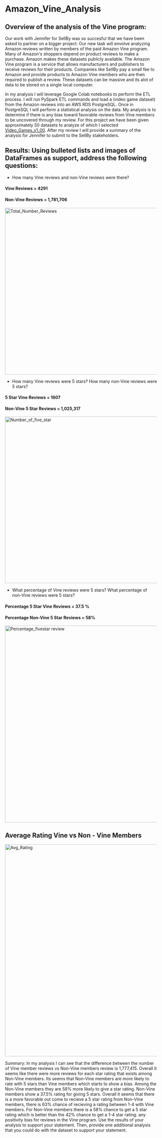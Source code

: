 # Amazon_Vine_Analysis

## Overview of the analysis of the Vine program:

Our work with Jennifer for SellBy was so succesful that we have been asked to partner on a bigger project. Our new task will envolve analyzing Amazon reviews written by members of the paid Amazon Vine program. Many of Amazon's shoppers depend on product reviews to make a purchase. Amazon makes these datasets publicly available. The Amazon Vine program is a service that allows manufacturers and publishers to receive reviews for their products. Companies like SellBy pay a small fee to Amazon and provide products to Amazon Vine members who are then required to publish a review. These datasets can be massive and its alot of data to be stored on a single local computer.

In my analysis I will leverage Google Colab notebooks to perform the ETL process. I will run PySpark ETL commands and load a (video game dataset) from the Amazon reviews into an AWS RDS PostgreSQL. Once in PostgreSQL I will  perform a statistical analysis on the data. My analysis is to determine if there is any bias toward favorable reviews from Vine members to be uncovered through my review. For this project we have been given approximately 50 datasets to analyze of which I selected [Video_Games_v1_00](https://s3.amazonaws.com/amazon-reviews-pds/tsv/index.txt). After my review I will provide a summary of the analysis for Jennifer to submit to the SellBy stakeholders.

  

## Results: Using bulleted lists and images of DataFrames as support, address the following questions:

* How many Vine reviews and non-Vine reviews were there?

#### Vine Reviews = 4291
#### Non-Vine Reviews = 1,781,706


<img width="550" alt="Total_Number_Reviews" src="https://user-images.githubusercontent.com/88467263/146683410-74b70fdc-56ad-4070-80b5-31cbaa3b819e.PNG">


* How many Vine reviews were 5 stars? How many non-Vine reviews were 5 stars?

#### 5 Star Vine Reviews = 1607
#### Non-Vine 5 Star Reviews = 1,025,317


<img width="550" alt="Number_of_five_star" src="https://user-images.githubusercontent.com/88467263/146683427-470374ab-17de-4b61-9b19-45b675b50fac.PNG">


* What percentage of Vine reviews were 5 stars? What percentage of non-Vine reviews were 5 stars?


#### Percentage 5 Star Vine Reviews = 37.5 %
#### Percentage Non-Vine 5 Star Reviews = 58%


<img width="650" alt="Percentage_fivestar review" src="https://user-images.githubusercontent.com/88467263/146683434-1f1ac489-99e1-449c-97c3-de4d4b0ebe85.PNG">

## Average Rating Vine vs Non - Vine Members

<img width="700" alt="Avg_Rating" src="https://user-images.githubusercontent.com/88467263/146686165-06a29cb7-550b-48fa-abc0-cd832e9063b7.PNG">



Summary: 
In my analysis I can see that the difference between the number of Vine member reviews vs Non-Vine members review  is 1,777,415. Overall it seems like there were more reviews for each star rating that exists among Non-Vine members. Its seems that Non-Vine members are more likely to rate with 5 stars than Vine members which starts to show a bias. Among the Non-Vine members they are 58% more likely to give a star rating. Non-Vine members show a  37.5%  rating for giving 5 stars. Overall it seems that there is a more favorable out come to recieve a 5 star rating from Non-Vine members, there is  63% chance of recieving a rating between 1-4 with Vine members. For Non-Vine members there is a 58% chance to get a 5 star rating which is better than the 42% chance to get a 1-4 star rating. any positivity bias for reviews in the Vine program. Use the results of your analysis to support your statement. Then, provide one additional analysis that you could do with the dataset to support your statement.
